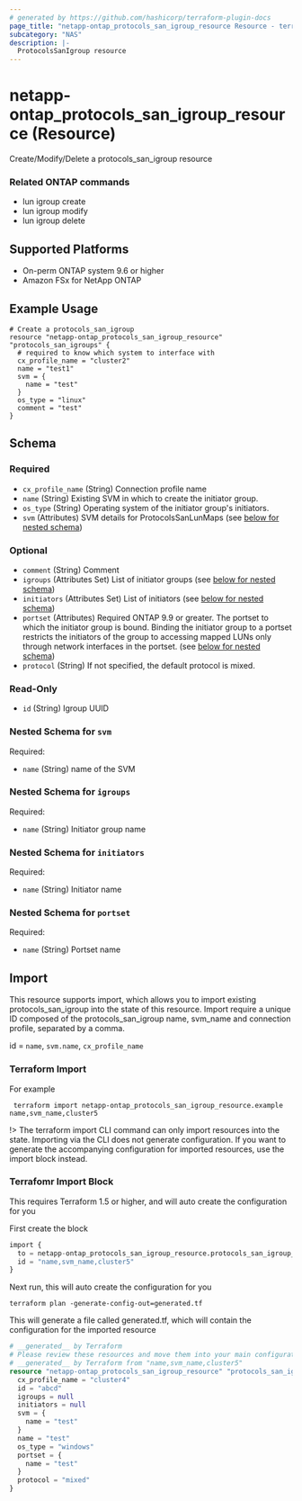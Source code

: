 ```yaml
---
# generated by https://github.com/hashicorp/terraform-plugin-docs
page_title: "netapp-ontap_protocols_san_igroup_resource Resource - terraform-provider-netapp-ontap"
subcategory: "NAS"
description: |-
  ProtocolsSanIgroup resource
---
```


# netapp-ontap_protocols_san_igroup_resource (Resource)

Create/Modify/Delete a protocols_san_igroup resource

### Related ONTAP commands
* lun igroup create
* lun igroup modify
* lun igroup delete

## Supported Platforms
* On-perm ONTAP system 9.6 or higher
* Amazon FSx for NetApp ONTAP

## Example Usage
```
# Create a protocols_san_igroup
resource "netapp-ontap_protocols_san_igroup_resource" "protocols_san_igroups" {
  # required to know which system to interface with
  cx_profile_name = "cluster2"
  name = "test1"
  svm = {
    name = "test"
  }
  os_type = "linux"
  comment = "test"
}
```

<!-- schema generated by tfplugindocs -->
## Schema

### Required

- `cx_profile_name` (String) Connection profile name
- `name` (String) Existing SVM in which to create the initiator group.
- `os_type` (String) Operating system of the initiator group's initiators.
- `svm` (Attributes) SVM details for ProtocolsSanLunMaps (see [below for nested schema](#nestedatt--svm))

### Optional

- `comment` (String) Comment
- `igroups` (Attributes Set) List of initiator groups (see [below for nested schema](#nestedatt--igroups))
- `initiators` (Attributes Set) List of initiators (see [below for nested schema](#nestedatt--initiators))
- `portset` (Attributes) Required ONTAP 9.9 or greater. The portset to which the initiator group is bound. Binding the initiator group to a portset restricts the initiators of the group to accessing mapped LUNs only through network interfaces in the portset. (see [below for nested schema](#nestedatt--portset))
- `protocol` (String) If not specified, the default protocol is mixed.

### Read-Only

- `id` (String) Igroup UUID

<a id="nestedatt--svm"></a>
### Nested Schema for `svm`

Required:

- `name` (String) name of the SVM


<a id="nestedatt--igroups"></a>
### Nested Schema for `igroups`

Required:

- `name` (String) Initiator group name


<a id="nestedatt--initiators"></a>
### Nested Schema for `initiators`

Required:

- `name` (String) Initiator name


<a id="nestedatt--portset"></a>
### Nested Schema for `portset`

Required:

- `name` (String) Portset name

## Import
This resource supports import, which allows you to import existing protocols_san_igroup into the state of this resource.
Import require a unique ID composed of the protocols_san_igroup name, svm_name and connection profile, separated by a comma.

id = `name`, `svm.name`, `cx_profile_name`

### Terraform Import

For example
```shell
 terraform import netapp-ontap_protocols_san_igroup_resource.example name,svm_name,cluster5
```
!> The terraform import CLI command can only import resources into the state. Importing via the CLI does not generate configuration. If you want to generate the accompanying configuration for imported resources, use the import block instead.

### Terrafomr Import Block
This requires Terraform 1.5 or higher, and will auto create the configuration for you

First create the block
```terraform
import {
  to = netapp-ontap_protocols_san_igroup_resource.protocols_san_igroup_import
  id = "name,svm_name,cluster5"
}
```
Next run, this will auto create the configuration for you
```shell
terraform plan -generate-config-out=generated.tf
```
This will generate a file called generated.tf, which will contain the configuration for the imported resource
```terraform
# __generated__ by Terraform
# Please review these resources and move them into your main configuration files.
# __generated__ by Terraform from "name,svm_name,cluster5"
resource "netapp-ontap_protocols_san_igroup_resource" "protocols_san_igroup_import" {
  cx_profile_name = "cluster4"
  id = "abcd"
  igroups = null
  initiators = null
  svm = {
    name = "test"
  }
  name = "test"
  os_type = "windows"
  portset = {
    name = "test"
  }
  protocol = "mixed"
}
```

